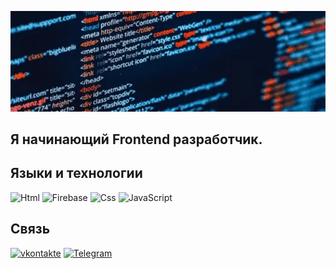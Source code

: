![Header](https://github.com/mutaev/mutaev/blob/main/assets/back.gif)


## Я начинающий Frontend разработчик.





## Языки и технологии 
![Html](https://img.shields.io/badge/-Html-090909?style=for-the-badge&logo=html5&logoColor-47C5FB)
![Firebase](https://img.shields.io/badge/-FireBase-090909?style=for-the-badge&logo=firebase&logoColor-47C5FB)
![Css](https://img.shields.io/badge/-Css-090909?style=for-the-badge&logo=CSS3&logoColor-47C5FB)
![JavaScript](https://img.shields.io/badge/-JavaScript-090909?style=for-the-badge&logo=JavaScript&logoColor-47C5FB)


                    

## Связь
[![vkontakte](https://img.shields.io/badge/-vkontakte-090909?style=for-the-badge&logo=vk&logoColor-47C5FB)](https://vk.com/id349722072)
[![Telegram](https://img.shields.io/badge/-Telegram-090909?style=for-the-badge&logo=telegram&logoColor-47C5FB)](https://t.me/Mutaev10)





